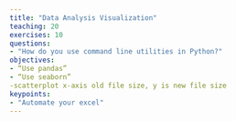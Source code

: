 ```yaml
---
title: "Data Analysis Visualization"
teaching: 20
exercises: 10
questions:
- "How do you use command line utilities in Python?"
objectives:
- “Use pandas”
- “Use seaborn”
-scatterplot x-axis old file size, y is new file size
keypoints:
- "Automate your excel"
---
```

